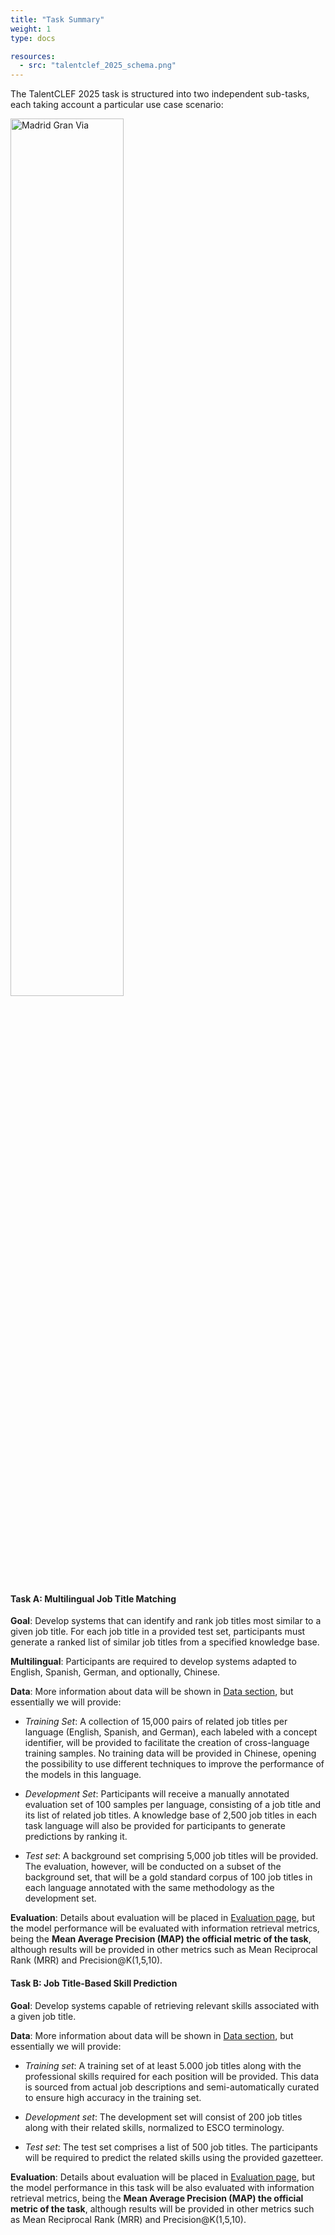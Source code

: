 ```yaml
---
title: "Task Summary"
weight: 1
type: docs

resources:
  - src: "talentclef_2025_schema.png"  
---
```


<style>
.full-width-image {
            width: 60%;
            height: auto; /* Maintains the aspect ratio */
        }
</style>

The TalentCLEF 2025 task is structured into two independent sub-tasks, each taking account a particular use case scenario:

<img src="talentclef_2025_schema.png" alt="Madrid Gran Via" class="full-width-image">


#### **Task A: Multilingual Job Title Matching**

**Goal**: Develop systems that can identify and rank job titles most similar to a given job title. For each job title in a provided test set, participants must generate a ranked list of similar job titles from a specified knowledge base.

**Multilingual**: Participants are required to develop systems adapted to English, Spanish, German, and optionally, Chinese. 

**Data**: More information about data will be shown in <a  href='{{< relref "description_corpus" >}}'> Data section</a>, but essentially we will provide: 

- *Training Set*: A collection of 15,000 pairs of related job titles per language (English, Spanish, and German), each labeled with a concept identifier, will be provided to facilitate the creation of cross-language training samples. No training data will be provided in Chinese, opening the possibility to use different techniques to improve the performance of the models in this language.

- *Development Set*: Participants will receive a manually annotated evaluation set of 100 samples per language, consisting of a job title and its list of related job titles. A knowledge base of 2,500 job titles in each task language will also be provided for participants to generate predictions by ranking it. 

- *Test set*: A background set comprising 5,000 job titles will be provided. The evaluation, however, will be conducted on a subset of the background set, that will be a gold standard corpus of 100 job titles in each language annotated with the same methodology as the development set. 

**Evaluation**: Details about evaluation will be placed in <a  href='{{< relref "evaluation" >}}'> Evaluation page</a>, but the model performance will be evaluated with information retrieval metrics, being the **Mean Average Precision (MAP) the official metric of the task**, although results will be provided in other metrics such as Mean Reciprocal Rank (MRR) and Precision@K(1,5,10).


#### **Task B: Job Title-Based Skill Prediction**

**Goal**: Develop systems capable of retrieving relevant skills associated with a given job title. 


**Data**: More information about data will be shown in <a  href='{{< relref "description_corpus" >}}'> Data section</a>, but essentially we will provide: 

- *Training set*: A training set of at least 5.000 job titles along with the professional skills required for each position will be provided. This data is sourced from actual job descriptions and semi-automatically curated to ensure high accuracy in the training set.

- *Development set*: The development set will consist of 200 job titles along with their related skills, normalized to ESCO terminology. 

- *Test set*: The test set comprises a list of 500 job titles. The participants will be required to predict the related skills using the provided gazetteer. 

**Evaluation**: Details about evaluation will be placed in <a  href='{{< relref "evaluation" >}}'> Evaluation page</a>, but the model performance in this task will be also evaluated with information retrieval metrics, being the **Mean Average Precision (MAP) the official metric of the task**, although results will be provided in other metrics such as Mean Reciprocal Rank (MRR) and Precision@K(1,5,10).


